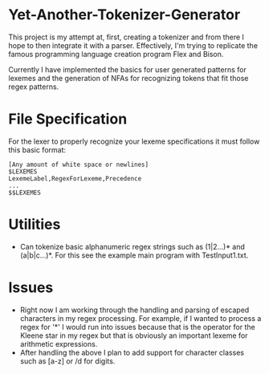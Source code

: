 # Yet-Another-Tokenizer-Generator
This project is my attempt at, first, creating a tokenizer and from there I hope to then integrate it with a parser. Effectively, I'm trying to replicate 
the famous programming language creation program Flex and Bison.

Currently I have implemented the basics for user generated patterns for lexemes and the generation of NFAs for recognizing tokens that fit those regex patterns.

# File Specification
For the lexer to properly recognize your lexeme specifications it must 
follow this basic format: <br/>
```
[Any amount of white space or newlines]
$LEXEMES
LexemeLabel,RegexForLexeme,Precedence
...
$$LEXEMES
```

# Utilities
- Can tokenize basic alphanumeric regex strings such as (1|2...)* and (a|b|c...)*. For this see the example main program 
with TestInput1.txt.

# Issues
- Right now I am working through the handling and parsing of escaped characters in my regex processing. 
For example, if I wanted to process a regex for '*' I would run into issues because that is the operator
for the Kleene star in my regex but that is obviously an important lexeme for arithmetic expressions.
- After handling the above I plan to add support for character classes such as [a-z] or /d for digits.
